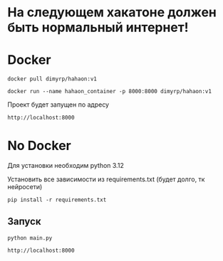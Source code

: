 # На следующем хакатоне должен быть нормальный интернет!
# Docker

    docker pull dimyrp/hahaon:v1

    docker run --name hahaon_container -p 8000:8000 dimyrp/hahaon:v1

Проект будет запущен по адресу 

    http://localhost:8000

# No Docker
Для установки необходим python 3.12

Установить все зависимости из requirements.txt (будет долго, тк нейросети)

    pip install -r requirements.txt

## Запуск

    python main.py

    http://localhost:8000

